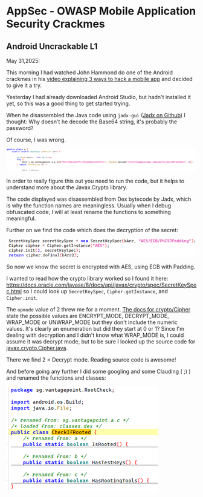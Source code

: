 # AppSec - OWASP Mobile Application Security Crackmes

## Android Uncrackable L1

May 31,2025:

This morning I had watched John Hammond do one of the Android crackmes in his [video explaining 3 ways to hack a mobile app](https://www.youtube.com/watch?v=QwwLSyRzNwo) and decided to give it a try.

Yesterday I had already downloaded Android Studio, but hadn't installed it yet, so this was a good thing to get started trying.

When he disassembled the Java code using `jadx-gui` ([Jadx on Github](https://github.com/skylot/jadx/releases/tag/v1.5.1)) I thought: Why doesn't he decode the Base64 string, it's probably the password?

Of course, I was wrong.

<img src="img\using-jadx-for-disassembling-android-code.png">

In order to really figure this out you need to run the code, but it helps to understand more about the Javax.Crypto library.

The code displayed was disassembled from Dex bytecode by Jadx, which is why the function names are meaningless. Usually when I debug obfuscated code, I will at least rename the functions to something meaningful.

Further on we find the code which does the decryption of the secret:

<img src="img\using-jadx-for-disassembling-android-code-uncrackable-mobile-appsec.png">

So now we know the secret is encrypted with AES, using ECB with Padding. 

I wanted to read how the crypto library worked so I found it here: https://docs.oracle.com/javase/8/docs/api/javax/crypto/spec/SecretKeySpec.html so I could look up `SecretKeySpec`, `Cipher.getInstance`, and `Cipher.init`.

The `opmode` value of 2 threw me for a moment. [The docs for crypto/Cipher](https://docs.oracle.com/javase/8/docs/api///javax/crypto/Cipher.html) state the possible values are ENCRYPT_MODE, DECRYPT_MODE, WRAP_MODE or UNWRAP_MODE but they don't include the numeric values. It's clearly an enumeration but did they start at 0 or 1? Since I'm dealing with decryption and I didn't know what WRAP_MODE is, I could assume it was decrypt mode, but to be sure I looked up the source code for [javax.crypto.Cipher.java](https://github.com/frohoff/jdk8u-jdk/blob/master/src/share/classes/javax/crypto/Cipher.java).

There we find 2 = Decrypt mode. Reading source code is awesome!

And before going any further I did some googling and some Clauding ( ;) ) and renamed the functions and classes:

<img src="img\is-this-android-rooted-hacking-android-mobile-application-security.png">
